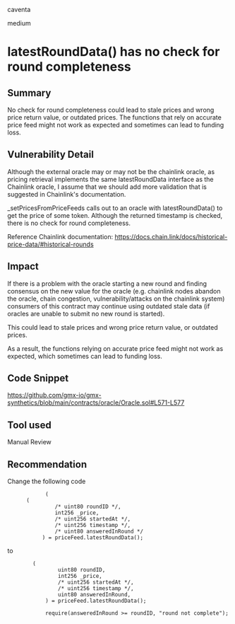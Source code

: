 caventa

medium

# latestRoundData() has no check for round completeness

## Summary
No check for round completeness could lead to stale prices and wrong price return value, or outdated prices. The functions that rely on accurate price feed might not work as expected and sometimes can lead to funding loss.

## Vulnerability Detail
Although the external oracle may or may not be the chainlink oracle, as pricing retrieval implements the same latestRoundData interface as the Chainlink oracle, I assume that we should add more validation that is suggested in Chainlink's documentation.

_setPricesFromPriceFeeds calls out to an oracle with latestRoundData() to get the price of some token. Although the returned timestamp is checked, there is no check for round completeness.

Reference
Chainlink documentation:
https://docs.chain.link/docs/historical-price-data/#historical-rounds

## Impact
If there is a problem with the oracle starting a new round and finding consensus on the new value for the oracle (e.g. chainlink nodes abandon the oracle, chain congestion, vulnerability/attacks on the chainlink system) consumers of this contract may continue using outdated stale data (if oracles are unable to submit no new round is started).

This could lead to stale prices and wrong price return value, or outdated prices.

As a result, the functions relying on accurate price feed might not work as expected, which sometimes can lead to funding loss.

## Code Snippet
https://github.com/gmx-io/gmx-synthetics/blob/main/contracts/oracle/Oracle.sol#L571-L577

## Tool used
Manual Review

## Recommendation
Change the following code
 ```solidity
             (
       (
                /* uint80 roundID */,
                int256 _price,
                /* uint256 startedAt */,
                /* uint256 timestamp */,
                /* uint80 answeredInRound */
            ) = priceFeed.latestRoundData();
```
             
to             
             
```solidity
        (
                uint80 roundID,
                int256 _price,
                /* uint256 startedAt */,
                /* uint256 timestamp */,
                uint80 answeredInRound,
            ) = priceFeed.latestRoundData();

            require(answeredInRound >= roundID, "round not complete");
```            